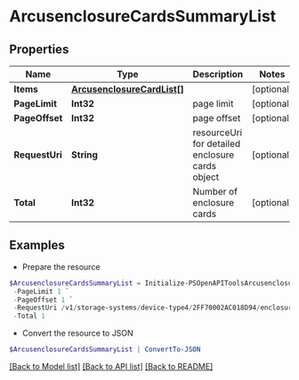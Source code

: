 # ArcusenclosureCardsSummaryList
## Properties

Name | Type | Description | Notes
------------ | ------------- | ------------- | -------------
**Items** | [**ArcusenclosureCardList[]**](ArcusenclosureCardList.md) |  | [optional] 
**PageLimit** | **Int32** | page limit | [optional] 
**PageOffset** | **Int32** | page offset | [optional] 
**RequestUri** | **String** | resourceUri for detailed enclosure cards object | [optional] 
**Total** | **Int32** | Number of enclosure cards | [optional] 

## Examples

- Prepare the resource
```powershell
$ArcusenclosureCardsSummaryList = Initialize-PSOpenAPIToolsArcusenclosureCardsSummaryList  -Items null `
 -PageLimit 1 `
 -PageOffset 1 `
 -RequestUri /v1/storage-systems/device-type4/2FF70002AC018D94/enclosures/9c3c4f29a82fd8d632ff379116fa0b8f/enclosure-cards `
 -Total 1
```

- Convert the resource to JSON
```powershell
$ArcusenclosureCardsSummaryList | ConvertTo-JSON
```

[[Back to Model list]](../README.md#documentation-for-models) [[Back to API list]](../README.md#documentation-for-api-endpoints) [[Back to README]](../README.md)

